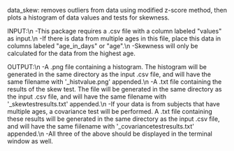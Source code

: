 data_skew: removes outliers from data using modified z-score method, then plots a histogram of data values and tests for skewness.

INPUT:\n
-This package requires a .csv file with a column labeled "values" as input.\n
-If there is data from multiple ages in this file, place this data in columns labeled "age_in_days" or "age".\n
-Skewness will only be calculated for the data from the highest age.

OUTPUT:\n
-A .png file containing a histogram. The histogram will be generated in the same directory as the input .csv file, and will have the same filename with '_histvalue.png' appended.\n
-A .txt file containing the results of the skew test. The file will be generated in the same directory as the input .csv file, and will have the same filename with '_skewtestresults.txt' appended.\n
-If your data is from subjects that have multiple ages, a covariance test will be performed. A .txt file containing these results will be generated in the same directory as the input .csv file, and will have the same fiilename with '_covariancetestresults.txt' appended.\n
-All three of the above should be displayed in the terminal window as well.
